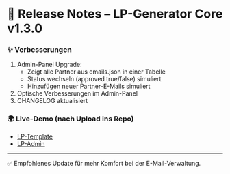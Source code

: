 # 🚀 Release Notes – LP-Generator Core v1.3.0

### ✨ Verbesserungen
1. Admin-Panel Upgrade:
   - Zeigt alle Partner aus emails.json in einer Tabelle
   - Status wechseln (approved true/false) simuliert
   - Hinzufügen neuer Partner-E-Mails simuliert
2. Optische Verbesserungen im Admin-Panel
3. CHANGELOG aktualisiert

### 🌍 Live-Demo (nach Upload ins Repo)
- [LP-Template](https://adler-fsa.github.io/LP-Generator/lp-template.html)
- [LP-Admin](https://adler-fsa.github.io/LP-Generator/lp-admin.html)

---
✅ Empfohlenes Update für mehr Komfort bei der E-Mail-Verwaltung.

